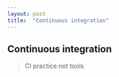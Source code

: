 ```yaml
---
layout: post
title:  "Continuous integration"
---
```


## Continuous integration


> CI practice not tools

